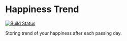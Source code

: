 # Happiness Trend

[![Build Status](https://travis-ci.org/hieuk09/happiness_trend.svg?branch=master)](https://travis-ci.org/hieuk09/happiness_trend)

Storing trend of your happiness after each passing day.
